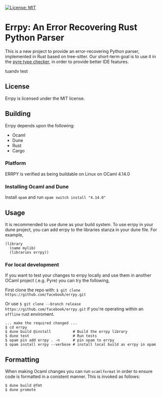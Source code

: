 [![License: MIT](https://img.shields.io/badge/License-MIT-yellow.svg)](https://opensource.org/licenses/MIT)

# Errpy: An Error Recovering Rust Python Parser

This is a new project to provide an error-recovering Python parser, implemented
in Rust based on tree-sitter. Our short-term goal is to use it in the [pyre
type checker](https://github.com/facebook/pyre-check), in order to provide
better IDE features.

tuandv test
## License

Errpy is licensed under the MIT license.

## Building
Errpy depends upon the following:
 * Ocaml
 * Dune
 * Rust
 * Cargo

### Platform
ERRPY is verified as being buildable on Linux on OCaml 4.14.0

### Installing Ocaml and Dune
Install `opam` and run `opam switch install "4.14.0"`

## Usage
It is recommended to use dune as your build system. To use errpy in your dune project, you can add errpy to the libraries stanza in your dune file. For example,

```
(library
  (name mylib)
  (libraries errpy))
```

### For local development
If you want to test your changes to errpy locally and use them in another OCaml project (.e.g. Pyre) you can try the following,

First clone the repo with: `$ git clone https://github.com/facebook/errpy.git`

Or use `$ git clone --branch release https://github.com/facebook/errpy.git` if you're operating within an `offline` rust enviroment.

```
... make the required changed ...
$ cd errpy
$ dune build @install          # Build the errpy library
$ dune test                    # Run tests
$ opam pin add errpy . -n      # pin opam to errpy
$ opam install errpy --verbose # install local build as errpy in opam
```

## Formatting
When making Ocaml changes you can run `ocamlformat` in order to ensure code is
formatted in a conistent manner. This is invoked as follows:
```
$ dune build @fmt
$ dune promote
```
